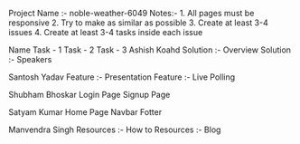 <!-- # noble-weather-6049 -->



Project Name :- noble-weather-6049				Notes:-
				1. All pages must be responsive
				2. Try to make as similar as possible
				3. Create at least 3-4 issues 
                4. Create at least 3-4 tasks inside each issue

   Name 	                   Task - 1	                 Task - 2	               Task - 3	
Ashish Koahd	       Solution :- Overview	     Solution :- Speakers		
				
Santosh Yadav	      Feature :- Presentation	   Feature :- Live Polling		
				
Shubham Bhoskar	        Login Page	               Signup Page		
				
Satyam Kumar	        Home Page	                 Navbar	                        Fotter	
				 
Manvendra Singh	      Resources :- How to 	     Resources :- Blog 
